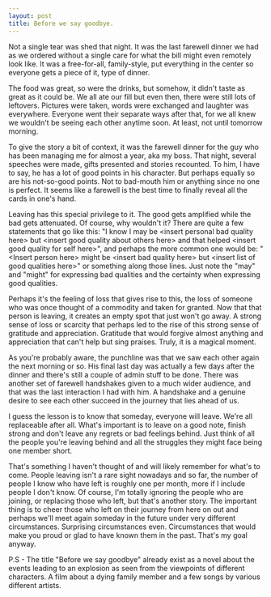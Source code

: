 ```yaml
---
layout: post
title: Before we say goodbye.
---
```


Not a single tear was shed that night. It was the last farewell dinner we had as we ordered without a single care for what the bill might even remotely look like. It was a free-for-all, family-style, put everything in the center so everyone gets a piece of it, type of dinner.

The food was great, so were the drinks, but somehow, it didn't taste as great as it could be. We all ate our fill but even then, there were still lots of leftovers. Pictures were taken, words were exchanged and laughter was everywhere. Everyone went their separate ways after that, for we all knew we wouldn't be seeing each other anytime soon. At least, not until tomorrow morning.

To give the story a bit of context, it was the farewell dinner for the guy who has been managing me for almost a year, aka my boss. That night, several speeches were made, gifts presented and stories recounted. To him, I have to say, he has a lot of good points in his character. But perhaps equally so are his not-so-good points. Not to bad-mouth him or anything since no one is perfect. It seems like a farewell is the best time to finally reveal all the cards in one's hand. 

Leaving has this special privilege to it. The good gets amplified while the bad gets attenuated. Of course, why wouldn't it? There are quite a few statements that go like this: "I know I may be \<insert personal bad quality here\> but \<insert good quality about others here\> and that helped \<insert good quality for self here\>", and perhaps the more common one would be: "\<Insert person here\> might be \<insert bad quality here\> but \<insert list of good qualities here\>" or something along those lines. Just note the "may" and "might" for expressing bad qualities and the certainty when expressing good qualities.

Perhaps it's the feeling of loss that gives rise to this, the loss of someone who was once thought of a commodity and taken for granted. Now that that person is leaving, it creates an empty spot that just won't go away. A strong sense of loss or scarcity that perhaps led to the rise of this strong sense of gratitude and appreciation. Gratitude that would forgive almost anything and appreciation that can't help but sing praises. Truly, it is a magical moment.

As you're probably aware, the punchline was that we saw each other again the next morning or so. His final last day was actually a few days after the dinner and there's still a couple of admin stuff to be done.  There was another set of farewell handshakes given to a much wider audience, and that was the last interaction I had with him. A handshake and a genuine desire to see each other succeed in the journey that lies ahead of us. 

I guess the lesson is to know that someday, everyone will leave. We're all replaceable after all. What's important is to leave on a good note, finish strong and don't leave any regrets or bad feelings behind. Just think of all the people you're leaving behind and all the struggles they might face being one member short. 

That's something I haven't thought of and will likely remember for what's to come. People leaving isn't a rare sight nowadays and so far, the number of people I know who have left is roughly one per month, more if I include people I don't know. Of course, I'm totally ignoring the people who are joining, or replacing those who left, but that's another story. The important thing is to cheer those who left on their journey from here on out and perhaps we'll meet again someday in the future under very different circumstances. Surprising circumstances even. Circumstances that would make you proud or glad to have known them in the past. That's my goal anyway.

P.S - The title "Before we say goodbye" already exist as a novel about the events leading to an explosion as seen from the viewpoints of different characters. A film about a dying family member and a few songs by various different artists.